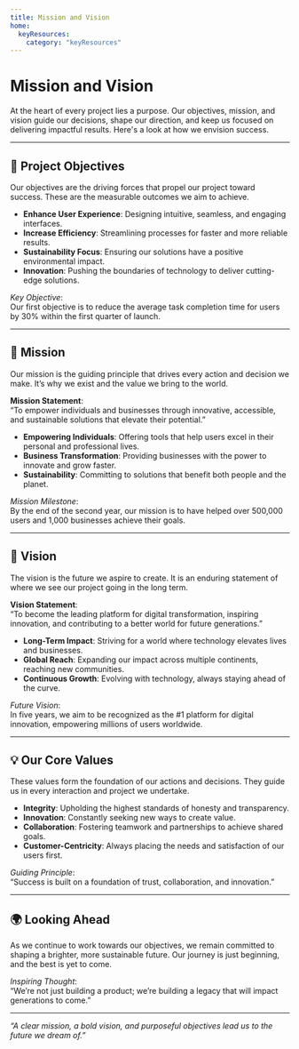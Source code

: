 ```yaml
---
title: Mission and Vision
home:
  keyResources:
    category: "keyResources"
---
```

# Mission and Vision

At the heart of every project lies a purpose. Our objectives, mission, and vision guide our decisions, shape our direction, and keep us focused on delivering impactful results. Here's a look at how we envision success.

---

## 🎯 Project Objectives

Our objectives are the driving forces that propel our project toward success. These are the measurable outcomes we aim to achieve.

- **Enhance User Experience**: Designing intuitive, seamless, and engaging interfaces.
- **Increase Efficiency**: Streamlining processes for faster and more reliable results.
- **Sustainability Focus**: Ensuring our solutions have a positive environmental impact.
- **Innovation**: Pushing the boundaries of technology to deliver cutting-edge solutions.

*Key Objective*:  
Our first objective is to reduce the average task completion time for users by 30% within the first quarter of launch.

---

## 🚀 Mission

Our mission is the guiding principle that drives every action and decision we make. It’s why we exist and the value we bring to the world.

**Mission Statement**:  
“To empower individuals and businesses through innovative, accessible, and sustainable solutions that elevate their potential.”

- **Empowering Individuals**: Offering tools that help users excel in their personal and professional lives.
- **Business Transformation**: Providing businesses with the power to innovate and grow faster.
- **Sustainability**: Committing to solutions that benefit both people and the planet.

*Mission Milestone*:  
By the end of the second year, our mission is to have helped over 500,000 users and 1,000 businesses achieve their goals.

---

## 🌱 Vision

The vision is the future we aspire to create. It is an enduring statement of where we see our project going in the long term.

**Vision Statement**:  
“To become the leading platform for digital transformation, inspiring innovation, and contributing to a better world for future generations.”

- **Long-Term Impact**: Striving for a world where technology elevates lives and businesses.
- **Global Reach**: Expanding our impact across multiple continents, reaching new communities.
- **Continuous Growth**: Evolving with technology, always staying ahead of the curve.

*Future Vision*:  
In five years, we aim to be recognized as the #1 platform for digital innovation, empowering millions of users worldwide.

---

## 💡 Our Core Values

These values form the foundation of our actions and decisions. They guide us in every interaction and project we undertake.

- **Integrity**: Upholding the highest standards of honesty and transparency.
- **Innovation**: Constantly seeking new ways to create value.
- **Collaboration**: Fostering teamwork and partnerships to achieve shared goals.
- **Customer-Centricity**: Always placing the needs and satisfaction of our users first.

*Guiding Principle*:  
“Success is built on a foundation of trust, collaboration, and innovation.”

---

## 🌍 Looking Ahead

As we continue to work towards our objectives, we remain committed to shaping a brighter, more sustainable future. Our journey is just beginning, and the best is yet to come.

*Inspiring Thought*:  
“We’re not just building a product; we’re building a legacy that will impact generations to come.”

---

*“A clear mission, a bold vision, and purposeful objectives lead us to the future we dream of.”*
